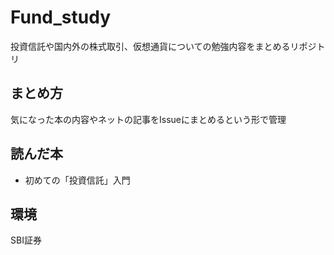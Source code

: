 # Fund_study
投資信託や国内外の株式取引、仮想通貨についての勉強内容をまとめるリポジトリ

## まとめ方
気になった本の内容やネットの記事をIssueにまとめるという形で管理

## 読んだ本
- 初めての「投資信託」入門

## 環境
SBI証券
